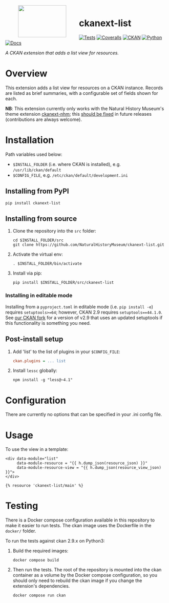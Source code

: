<!--header-start-->
<img src="https://data.nhm.ac.uk/images/nhm_logo.svg" align="left" width="150px" height="100px" hspace="40"/>

# ckanext-list

[![Tests](https://img.shields.io/github/actions/workflow/status/NaturalHistoryMuseum/ckanext-list/main.yml?style=flat-square)](https://github.com/NaturalHistoryMuseum/ckanext-list/actions/workflows/main.yml)
[![Coveralls](https://img.shields.io/coveralls/github/NaturalHistoryMuseum/ckanext-list/main?style=flat-square)](https://coveralls.io/github/NaturalHistoryMuseum/ckanext-list)
[![CKAN](https://img.shields.io/badge/ckan-2.9.7-orange.svg?style=flat-square)](https://github.com/ckan/ckan)
[![Python](https://img.shields.io/badge/python-3.6%20%7C%203.7%20%7C%203.8-blue.svg?style=flat-square)](https://www.python.org/)
[![Docs](https://img.shields.io/readthedocs/ckanext-list?style=flat-square)](https://ckanext-list.readthedocs.io)

_A CKAN extension that adds a list view for resources._

<!--header-end-->

# Overview

<!--overview-start-->
This extension adds a list view for resources on a CKAN instance. Records are listed as brief summaries, with a configurable set of fields shown for each.

**NB**: This extension currently only works with the Natural History Museum's theme extension [ckanext-nhm](https://github.com/NaturalHistoryMuseum/ckanext-nhm); this [should be fixed](https://github.com/NaturalHistoryMuseum/ckanext-list/issues/9) in future releases (contributions are always welcome).

<!--overview-end-->

# Installation

<!--installation-start-->
Path variables used below:
- `$INSTALL_FOLDER` (i.e. where CKAN is installed), e.g. `/usr/lib/ckan/default`
- `$CONFIG_FILE`, e.g. `/etc/ckan/default/development.ini`

## Installing from PyPI

```shell
pip install ckanext-list
```

## Installing from source

1. Clone the repository into the `src` folder:
   ```shell
   cd $INSTALL_FOLDER/src
   git clone https://github.com/NaturalHistoryMuseum/ckanext-list.git
   ```

2. Activate the virtual env:
   ```shell
   . $INSTALL_FOLDER/bin/activate
   ```

3. Install via pip:
   ```shell
   pip install $INSTALL_FOLDER/src/ckanext-list
   ```

### Installing in editable mode

Installing from a `pyproject.toml` in editable mode (i.e. `pip install -e`) requires `setuptools>=64`; however, CKAN 2.9 requires `setuptools==44.1.0`. See [our CKAN fork](https://github.com/NaturalHistoryMuseum/ckan) for a version of v2.9 that uses an updated setuptools if this functionality is something you need.

## Post-install setup

1. Add 'list' to the list of plugins in your `$CONFIG_FILE`:
   ```ini
   ckan.plugins = ... list
   ```

2. Install `lessc` globally:
   ```shell
   npm install -g "less@~4.1"
   ```

<!--installation-end-->

# Configuration

<!--configuration-start-->
There are currently no options that can be specified in your .ini config file.

<!--configuration-end-->

# Usage

<!--usage-start-->
To use the view in a template:

```html+jinja
<div data-module="list"
     data-module-resource = "{{ h.dump_json(resource_json) }}"
     data-module-resource-view = "{{ h.dump_json(resource_view_json) }}">
</div>

{% resource 'ckanext-list/main' %}
```

<!--usage-end-->

# Testing

<!--testing-start-->
There is a Docker compose configuration available in this repository to make it easier to run tests. The ckan image uses the Dockerfile in the `docker/` folder.

To run the tests against ckan 2.9.x on Python3:

1. Build the required images:
   ```shell
   docker compose build
   ```

2. Then run the tests.
   The root of the repository is mounted into the ckan container as a volume by the Docker compose
   configuration, so you should only need to rebuild the ckan image if you change the extension's
   dependencies.
   ```shell
   docker compose run ckan
   ```

<!--testing-end-->
